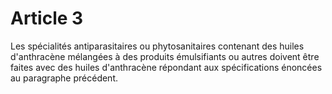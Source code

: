 # Article 3

Les spécialités antiparasitaires ou phytosanitaires contenant des huiles d'anthracène mélangées à des produits émulsifiants ou autres doivent être faites avec des huiles d'anthracène répondant aux spécifications énoncées au paragraphe précédent.
